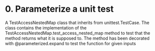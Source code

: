 # 0. Parameterize a unit test
A TestAccessNestedMap class that inherits from unittest.TestCase.
The class contains the implementation of the TestAccessNestedMap.test_access_nested_map method
to test that the method returns what it is supposed to.
The method has been decorated with @parameterized.expand to test the function for given inputs
